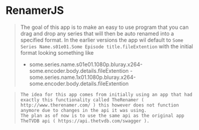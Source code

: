 # RenamerJS

> The goal of this app is to make an easy to use program that you can drag and drop any series that will then be auto renamed into a specified format.
> In the earlier versions the app wil default to
> `Some Series Name.s01e01.Some Episode title.fileExtention`
> with the initial format looking something like
>
> -   some.series.name.s01e01.1080p.bluray.x264-some.encoder.body.details.fileExtention - some.series.name.1x01.1080p.bluray.x264-some.encoder.body.details.fileExtention

>     The idea for this app comes from initially using an app that had exactly this functionality called TheRenamer ( http://www.therenamer.com/ ) this however does not function anymore due to changes in the api it was using.
>     The plan as of now is to use the same api as the original app TheTVDB api ( https://api.thetvdb.com/swagger ).
